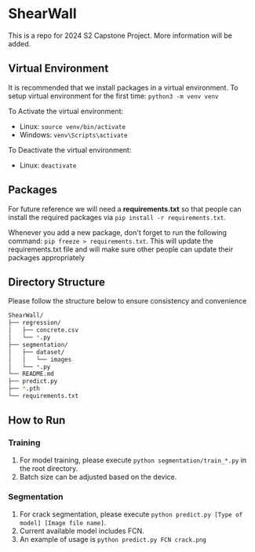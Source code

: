 
# ShearWall
This is a repo for 2024 S2 Capstone Project. More information will be added.

## Virtual Environment
It is recommended that we install packages in a virtual environment.
To setup virtual environment for the first time: `python3 -m venv venv`

To Activate the virtual environment:
- Linux: `source venv/bin/activate`
- Windows: `venv\Scripts\activate`

To Deactivate the virtual environment:
- Linux: `deactivate`

## Packages
For future reference we will need a **requirements.txt** so that people can install the required packages via `pip install -r requirements.txt`.

Whenever you add a new package, don't forget to run the following command: `pip freeze > requirements.txt`.
This will update the requirements.txt file and will make sure other people can update their packages appropriately

## Directory Structure
Please follow the structure below to ensure consistency and convenience
```bash
ShearWall/
├── regression/
│   ├── concrete.csv
│   └── *.py
├── segmentation/
│   ├── dataset/
│   │   └── images
│   └── *.py
└── README.md
├── predict.py
├── *.pth
└── requirements.txt
```

## How to Run
### Training
1. For model training, please execute `python segmentation/train_*.py` in the root directory.
2. Batch size can be adjusted based on the device.

### Segmentation
1. For crack segmentation, please execute `python predict.py [Type of model] [Image file name]`.
2. Current available model includes FCN.
3. An example of usage is `python predict.py FCN crack.png`